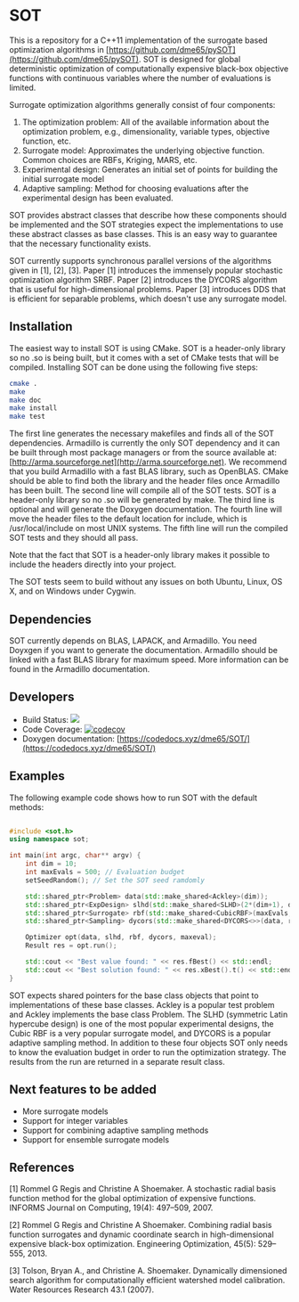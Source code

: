 # SOT
This is a repository for a C++11 implementation 
of the surrogate based optimization algorithms in 
[https://github.com/dme65/pySOT](https://github.com/dme65/pySOT). 
SOT is designed for  global deterministic optimization of 
computationally expensive black-box objective functions with 
continuous variables where the number of evaluations is 
limited.

Surrogate optimization algorithms generally consist of four 
components:

1. The optimization problem: All of the available information 
about the optimization problem, e.g., dimensionality, 
variable types, objective function, etc.
2. Surrogate model: Approximates the underlying objective 
function. Common choices are RBFs, Kriging, MARS, etc.
3. Experimental design: Generates an initial set of points 
for building the initial surrogate model
4. Adaptive sampling: Method for choosing evaluations after 
the experimental design has been evaluated.

SOT provides abstract classes that describe how these 
components should be implemented and the SOT strategies 
expect the implementations to use these abstract classes 
as base classes. This is an easy way to guarantee that the 
necessary functionality exists.

SOT currently supports synchronous parallel versions of the algorithms 
given in [1], [2], [3]. Paper [1] introduces the immensely 
popular stochastic optimization algorithm SRBF. Paper 
[2] introduces the DYCORS algorithm that is useful for 
high-dimensional problems. Paper [3] introduces DDS that 
is efficient for separable problems, which doesn't use any 
surrogate model.

## Installation

The easiest way to install SOT is using CMake. SOT is a 
header-only library so no .so is being built, but it comes 
with a set of CMake tests that will be compiled. Installing 
SOT can be done using the following five steps:

``` bash
cmake .
make
make doc
make install
make test
```

The first line generates the necessary makefiles and 
finds all of the SOT dependencies. Armadillo is currently 
the only SOT dependency and it can be built through most 
package managers or from the source available at: 
[http://arma.sourceforge.net](http://arma.sourceforge.net). 
We recommend that you build Armadillo with a fast BLAS library, 
such as OpenBLAS. CMake should be able to find both the library 
and the header files once Armadillo has been built. The second 
line will compile all of the SOT tests. SOT is a header-only 
library so no .so will be generated by make. The third line
is optional and will generate the Doxygen documentation. 
The fourth line will move the header files to the default 
location for include, which is /usr/local/include on 
most UNIX systems. The fifth line will run the compiled 
SOT tests and they should all pass.

Note that the fact that SOT is a header-only library makes 
it possible to include the headers directly into your project.

The SOT tests seem to build without any issues on both 
Ubuntu, Linux, OS X, and on Windows under Cygwin.

## Dependencies

SOT currently depends on BLAS, LAPACK, and Armadillo. You
need Doyxgen if you want to generate the documentation.
Armadillo should be linked with a fast BLAS library for 
maximum speed. More information can be found in the 
Armadillo documentation.

## Developers

* Build Status: <a href="https://travis-ci.org/dme65/SOT">
<img src="https://travis-ci.org/dme65/SOT.svg?branch=master"/></a>
* Code Coverage: 
[![codecov](https://codecov.io/gh/dme65/SOT/branch/master/graph/badge.svg)](https://codecov.io/gh/dme65/SOT)
* Doxygen documentation: 
[https://codedocs.xyz/dme65/SOT/](https://codedocs.xyz/dme65/SOT/)

## Examples

The following example code shows how to run SOT 
with the default methods:

``` cpp

#include <sot.h>
using namespace sot;

int main(int argc, char** argv) {
    int dim = 10;
    int maxEvals = 500; // Evaluation budget
    setSeedRandom(); // Set the SOT seed ramdomly

    std::shared_ptr<Problem> data(std::make_shared<Ackley>(dim));
    std::shared_ptr<ExpDesign> slhd(std::make_shared<SLHD>(2*(dim+1), dim));
    std::shared_ptr<Surrogate> rbf(std::make_shared<CubicRBF>(maxEvals, dim, data->lBounds(), data->uBounds()));
    std::shared_ptr<Sampling> dycors(std::make_shared<DYCORS<>>(data, rbf, 100*dim, maxEvals - slhd->numPoints()));

    Optimizer opt(data, slhd, rbf, dycors, maxeval);
    Result res = opt.run();

    std::cout << "Best value found: " << res.fBest() << std::endl;
    std::cout << "Best solution found: " << res.xBest().t() << std::endl;
}
```

SOT expects shared pointers for the base class objects 
that point to implementations of these base classes. 
Ackley is a popular test problem and Ackley implements 
the base class Problem. The SLHD (symmetric Latin 
hypercube design) is one of the most popular experimental 
designs, the Cubic RBF is a very popular surrogate model, 
and DYCORS is a popular adaptive sampling method. In 
addition to these four objects SOT only needs to know 
the evaluation budget in order to run the optimization 
strategy. The results from the run are returned in a 
separate result class.

## Next features to be added

* More surrogate models
* Support for integer variables
* Support for combining adaptive sampling methods
* Support for ensemble surrogate models

## References

[1] Rommel G Regis and Christine A Shoemaker. A stochastic 
radial basis function method for the global optimization 
of expensive functions. INFORMS Journal on Computing, 
19(4): 497–509, 2007.


[2] Rommel G Regis and Christine A Shoemaker. Combining 
radial basis function surrogates and dynamic coordinate 
search in high-dimensional expensive black-box optimization. 
Engineering Optimization, 45(5): 529–555, 2013.


[3] Tolson, Bryan A., and Christine A. Shoemaker. 
Dynamically dimensioned search algorithm for 
computationally efficient watershed model calibration. 
Water Resources Research 43.1 (2007).
